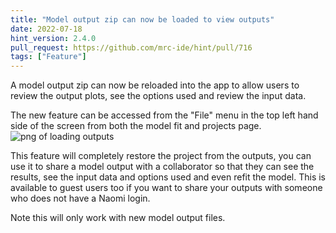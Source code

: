 ```yaml
---
title: "Model output zip can now be loaded to view outputs"
date: 2022-07-18
hint_version: 2.4.0
pull_request: https://github.com/mrc-ide/hint/pull/716
tags: ["Feature"]
---
```


A model output zip can now be reloaded into the app to allow users to review the output plots, see the options used and review the input data.

The new feature can be accessed from the "File" menu in the top left hand side of the screen from both the model fit and projects page.
![png of loading outputs](/naomi-news/img/load-outputs.png)

This feature will completely restore the project from the outputs, you can use it to share a model output with a collaborator so that they can see the results, see the input data and options used and even refit the model. This is available to guest users too if you want to share your outputs with someone who does not have a Naomi login.

Note this will only work with new model output files.
